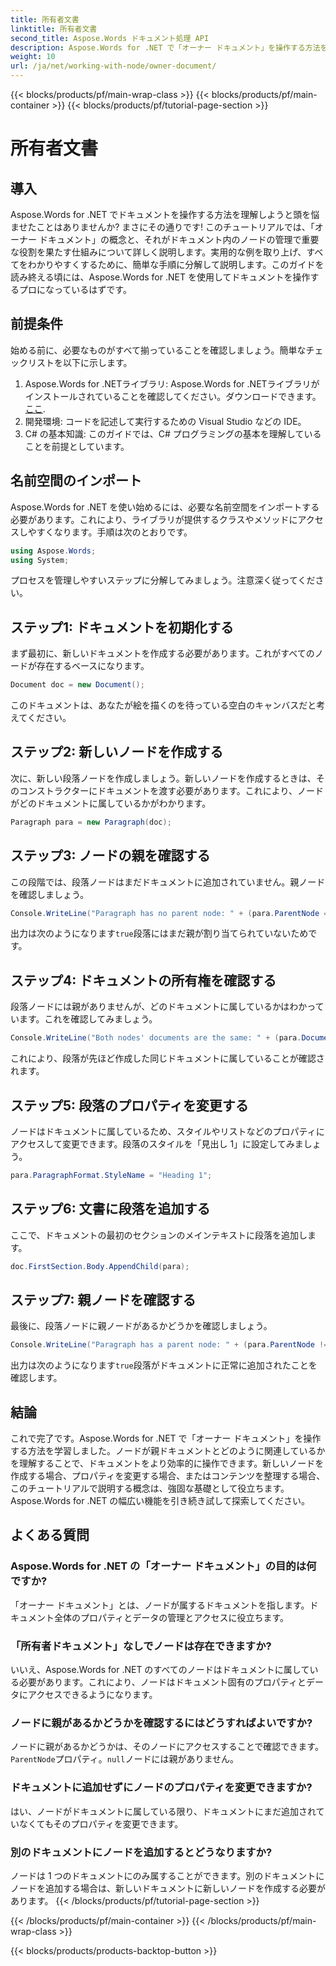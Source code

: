 ```yaml
---
title: 所有者文書
linktitle: 所有者文書
second_title: Aspose.Words ドキュメント処理 API
description: Aspose.Words for .NET で「オーナー ドキュメント」を操作する方法を学習します。このステップ バイ ステップ ガイドでは、ドキュメント内のノードの作成と操作について説明します。
weight: 10
url: /ja/net/working-with-node/owner-document/
---
```


{{< blocks/products/pf/main-wrap-class >}}
{{< blocks/products/pf/main-container >}}
{{< blocks/products/pf/tutorial-page-section >}}

# 所有者文書

## 導入

Aspose.Words for .NET でドキュメントを操作する方法を理解しようと頭を悩ませたことはありませんか? まさにその通りです! このチュートリアルでは、「オーナー ドキュメント」の概念と、それがドキュメント内のノードの管理で重要な役割を果たす仕組みについて詳しく説明します。実用的な例を取り上げ、すべてをわかりやすくするために、簡単な手順に分解して説明します。このガイドを読み終える頃には、Aspose.Words for .NET を使用してドキュメントを操作するプロになっているはずです。

## 前提条件

始める前に、必要なものがすべて揃っていることを確認しましょう。簡単なチェックリストを以下に示します。

1.  Aspose.Words for .NETライブラリ: Aspose.Words for .NETライブラリがインストールされていることを確認してください。ダウンロードできます。[ここ](https://releases.aspose.com/words/net/).
2. 開発環境: コードを記述して実行するための Visual Studio などの IDE。
3. C# の基本知識: このガイドでは、C# プログラミングの基本を理解していることを前提としています。

## 名前空間のインポート

Aspose.Words for .NET を使い始めるには、必要な名前空間をインポートする必要があります。これにより、ライブラリが提供するクラスやメソッドにアクセスしやすくなります。手順は次のとおりです。

```csharp
using Aspose.Words;
using System;
```

プロセスを管理しやすいステップに分解してみましょう。注意深く従ってください。

## ステップ1: ドキュメントを初期化する

まず最初に、新しいドキュメントを作成する必要があります。これがすべてのノードが存在するベースになります。

```csharp
Document doc = new Document();
```

このドキュメントは、あなたが絵を描くのを待っている空白のキャンバスだと考えてください。

## ステップ2: 新しいノードを作成する

次に、新しい段落ノードを作成しましょう。新しいノードを作成するときは、そのコンストラクターにドキュメントを渡す必要があります。これにより、ノードがどのドキュメントに属しているかがわかります。

```csharp
Paragraph para = new Paragraph(doc);
```

## ステップ3: ノードの親を確認する

この段階では、段落ノードはまだドキュメントに追加されていません。親ノードを確認しましょう。

```csharp
Console.WriteLine("Paragraph has no parent node: " + (para.ParentNode == null));
```

出力は次のようになります`true`段落にはまだ親が割り当てられていないためです。

## ステップ4: ドキュメントの所有権を確認する

段落ノードには親がありませんが、どのドキュメントに属しているかはわかっています。これを確認してみましょう。

```csharp
Console.WriteLine("Both nodes' documents are the same: " + (para.Document == doc));
```

これにより、段落が先ほど作成した同じドキュメントに属していることが確認されます。

## ステップ5: 段落のプロパティを変更する

ノードはドキュメントに属しているため、スタイルやリストなどのプロパティにアクセスして変更できます。段落のスタイルを「見出し 1」に設定してみましょう。

```csharp
para.ParagraphFormat.StyleName = "Heading 1";
```

## ステップ6: 文書に段落を追加する

ここで、ドキュメントの最初のセクションのメインテキストに段落を追加します。

```csharp
doc.FirstSection.Body.AppendChild(para);
```

## ステップ7: 親ノードを確認する

最後に、段落ノードに親ノードがあるかどうかを確認しましょう。

```csharp
Console.WriteLine("Paragraph has a parent node: " + (para.ParentNode != null));
```

出力は次のようになります`true`段落がドキュメントに正常に追加されたことを確認します。

## 結論

これで完了です。Aspose.Words for .NET で「オーナー ドキュメント」を操作する方法を学習しました。ノードが親ドキュメントとどのように関連しているかを理解することで、ドキュメントをより効率的に操作できます。新しいノードを作成する場合、プロパティを変更する場合、またはコンテンツを整理する場合、このチュートリアルで説明する概念は、強固な基礎として役立ちます。Aspose.Words for .NET の幅広い機能を引き続き試して探索してください。

## よくある質問

### Aspose.Words for .NET の「オーナー ドキュメント」の目的は何ですか?  
「オーナー ドキュメント」とは、ノードが属するドキュメントを指します。ドキュメント全体のプロパティとデータの管理とアクセスに役立ちます。

### 「所有者ドキュメント」なしでノードは存在できますか?  
いいえ、Aspose.Words for .NET のすべてのノードはドキュメントに属している必要があります。これにより、ノードはドキュメント固有のプロパティとデータにアクセスできるようになります。

### ノードに親があるかどうかを確認するにはどうすればよいですか?  
ノードに親があるかどうかは、そのノードにアクセスすることで確認できます。`ParentNode`プロパティ。`null`ノードには親がありません。

### ドキュメントに追加せずにノードのプロパティを変更できますか?  
はい、ノードがドキュメントに属している限り、ドキュメントにまだ追加されていなくてもそのプロパティを変更できます。

### 別のドキュメントにノードを追加するとどうなりますか?  
ノードは 1 つのドキュメントにのみ属することができます。別のドキュメントにノードを追加する場合は、新しいドキュメントに新しいノードを作成する必要があります。
{{< /blocks/products/pf/tutorial-page-section >}}

{{< /blocks/products/pf/main-container >}}
{{< /blocks/products/pf/main-wrap-class >}}

{{< blocks/products/products-backtop-button >}}

